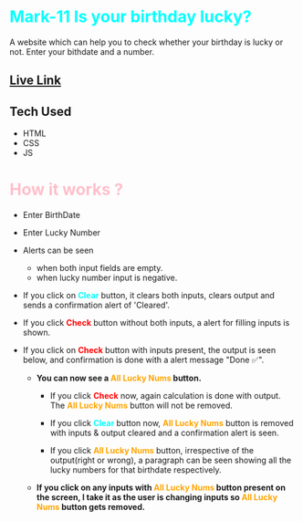 # <font color="cyan"> **Mark-11 Is your birthday lucky?**</font>

A website which can help you to check whether your birthday is lucky or not. Enter your bithdate and a number.

## [Live Link](https://mark11-birthday-lucky-app.vercel.app/)

## Tech Used

- HTML
- CSS
- JS

# <font color="pink"> **How it works ?**</font>

- Enter BirthDate
- Enter Lucky Number
- Alerts can be seen
  - when both input fields are empty.
  - when lucky number input is negative.
- If you click on <font color="cyan"> **Clear**</font> button, it clears both inputs, clears output and sends a confirmation alert of 'Cleared'.
- If you click <font color="red"> **Check**</font> button without both inputs, a alert for filling inputs is shown.
- If you click on <font color="red"> **Check**</font> button with inputs present, the output is seen below, and confirmation is done with a alert message "Done ✅".

  - **You can now see a <font color="orange"> **All Lucky Nums**</font> button.**

    - If you click <font color="red"> **Check**</font> now, again calculation is done with output. The <font color="orange"> **All Lucky Nums**</font> button will not be removed.

    - If you click <font color="cyan"> **Clear**</font> button now, <font color="orange"> **All Lucky Nums**</font> button is removed with inputs & output cleared and a confirmation alert is seen.

    - If you click <font color="orange"> **All Lucky Nums**</font> button, irrespective of the output(right or wrong), a paragraph can be seen showing all the lucky numbers for that birthdate respectively.

  - **If you click on any inputs with <font color="orange"> **All Lucky Nums**</font> button present on the screen, I take it as the user is changing inputs so <font color="orange"> **All Lucky Nums**</font> button gets removed.**

